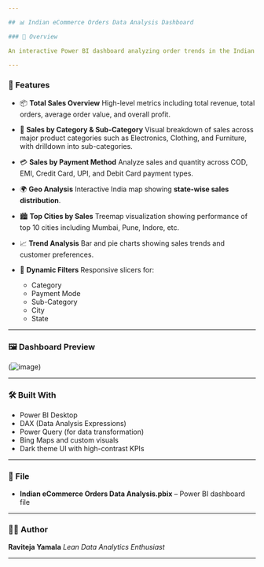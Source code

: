 ```yaml
---

## 📊 Indian eCommerce Orders Data Analysis Dashboard

### 🎯 Overview

An interactive Power BI dashboard analyzing order trends in the Indian eCommerce market. It provides a clear and concise view of key metrics like total sales, category-wise performance, payment methods, regional distribution, and more—empowering business insights through data visualization.

---
```


### 🧩 Features

* 📦 **Total Sales Overview**
  High-level metrics including total revenue, total orders, average order value, and overall profit.

* 🛒 **Sales by Category & Sub-Category**
  Visual breakdown of sales across major product categories such as Electronics, Clothing, and Furniture, with drilldown into sub-categories.

* 💳 **Sales by Payment Method**
  Analyze sales and quantity across COD, EMI, Credit Card, UPI, and Debit Card payment types.

* 🌍 **Geo Analysis**
  Interactive India map showing **state-wise sales distribution**.

* 🏙️ **Top Cities by Sales**
  Treemap visualization showing performance of top 10 cities including Mumbai, Pune, Indore, etc.

* 📈 **Trend Analysis**
  Bar and pie charts showing sales trends and customer preferences.

* 🧠 **Dynamic Filters**
  Responsive slicers for:

  * Category
  * Payment Mode
  * Sub-Category
  * City
  * State

---

### 🖼️ Dashboard Preview

(![image](https://github.com/user-attachments/assets/ac9cb962-455d-4641-873e-041b8457f98d))

---

### 🛠 Built With

* Power BI Desktop
* DAX (Data Analysis Expressions)
* Power Query (for data transformation)
* Bing Maps and custom visuals
* Dark theme UI with high-contrast KPIs

---

### 📁 File

* **Indian eCommerce Orders Data Analysis.pbix** – Power BI dashboard file

---

### 👨‍💻 Author

**Raviteja Yamala**
*Lean Data Analytics Enthusiast*

---
